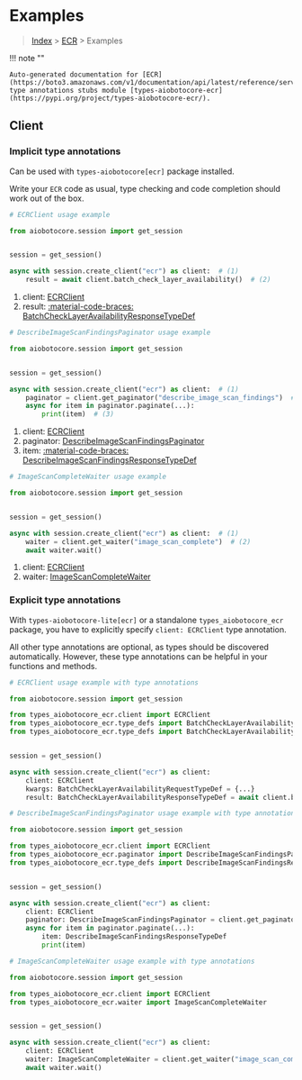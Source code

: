 # Examples

> [Index](../README.md) > [ECR](./README.md) > Examples

!!! note ""

    Auto-generated documentation for [ECR](https://boto3.amazonaws.com/v1/documentation/api/latest/reference/services/ecr.html#ecr)
    type annotations stubs module [types-aiobotocore-ecr](https://pypi.org/project/types-aiobotocore-ecr/).

## Client

### Implicit type annotations

Can be used with `types-aiobotocore[ecr]` package installed.

Write your `ECR` code as usual,
type checking and code completion should work out of the box.



```python
# ECRClient usage example

from aiobotocore.session import get_session


session = get_session()

async with session.create_client("ecr") as client:  # (1)
    result = await client.batch_check_layer_availability()  # (2)
```

1. client: [ECRClient](./client.md)
2. result: [:material-code-braces: BatchCheckLayerAvailabilityResponseTypeDef](./type_defs.md#batchchecklayeravailabilityresponsetypedef) 



```python
# DescribeImageScanFindingsPaginator usage example

from aiobotocore.session import get_session


session = get_session()

async with session.create_client("ecr") as client:  # (1)
    paginator = client.get_paginator("describe_image_scan_findings")  # (2)
    async for item in paginator.paginate(...):
        print(item)  # (3)
```

1. client: [ECRClient](./client.md)
2. paginator: [DescribeImageScanFindingsPaginator](./paginators.md#describeimagescanfindingspaginator)
3. item: [:material-code-braces: DescribeImageScanFindingsResponseTypeDef](./type_defs.md#describeimagescanfindingsresponsetypedef) 



```python
# ImageScanCompleteWaiter usage example

from aiobotocore.session import get_session


session = get_session()

async with session.create_client("ecr") as client:  # (1)
    waiter = client.get_waiter("image_scan_complete")  # (2)
    await waiter.wait()
```

1. client: [ECRClient](./client.md)
2. waiter: [ImageScanCompleteWaiter](./waiters.md#imagescancompletewaiter)


### Explicit type annotations

With `types-aiobotocore-lite[ecr]`
or a standalone `types_aiobotocore_ecr` package, you have to explicitly specify
`client: ECRClient` type annotation.

All other type annotations are optional, as types should be discovered automatically.
However, these type annotations can be helpful in your functions and methods.


```python
# ECRClient usage example with type annotations

from aiobotocore.session import get_session

from types_aiobotocore_ecr.client import ECRClient
from types_aiobotocore_ecr.type_defs import BatchCheckLayerAvailabilityResponseTypeDef
from types_aiobotocore_ecr.type_defs import BatchCheckLayerAvailabilityRequestTypeDef


session = get_session()

async with session.create_client("ecr") as client:
    client: ECRClient
    kwargs: BatchCheckLayerAvailabilityRequestTypeDef = {...}
    result: BatchCheckLayerAvailabilityResponseTypeDef = await client.batch_check_layer_availability(**kwargs)
```



```python
# DescribeImageScanFindingsPaginator usage example with type annotations

from aiobotocore.session import get_session

from types_aiobotocore_ecr.client import ECRClient
from types_aiobotocore_ecr.paginator import DescribeImageScanFindingsPaginator
from types_aiobotocore_ecr.type_defs import DescribeImageScanFindingsResponseTypeDef


session = get_session()

async with session.create_client("ecr") as client:
    client: ECRClient
    paginator: DescribeImageScanFindingsPaginator = client.get_paginator("describe_image_scan_findings")
    async for item in paginator.paginate(...):
        item: DescribeImageScanFindingsResponseTypeDef
        print(item)
```



```python
# ImageScanCompleteWaiter usage example with type annotations

from aiobotocore.session import get_session

from types_aiobotocore_ecr.client import ECRClient
from types_aiobotocore_ecr.waiter import ImageScanCompleteWaiter


session = get_session()

async with session.create_client("ecr") as client:
    client: ECRClient
    waiter: ImageScanCompleteWaiter = client.get_waiter("image_scan_complete")
    await waiter.wait()
```
